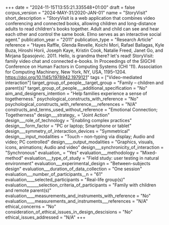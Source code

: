 +++
date = "2024-11-15T13:55:21.335548+01:00"
draft = false
corpus_version = "2024-MAY-31/2020-JAN-01"
name = "StoryVisit"
short_description = "StoryVisit is a web application that combines video conferencing and connected books, allowing children and long-distance adults to read children's books together. Adult and child can see and hear each other and control the same book. Elmo serves as an interactive social agent."
publication_year = "2011"
publication_type = "Research Article"
reference = "Hayes Raffle, Glenda Revelle, Koichi Mori, Rafael Ballagas, Kyle Buza, Hiroshi Horii, Joseph Kaye, Kristin Cook, Natalie Freed, Janet Go, and Mirjana Spasojevic. 2011. Hello, is grandma there? let's read! StoryVisit: family video chat and connected e-books. In Proceedings of the SIGCHI Conference on Human Factors in Computing Systems (CHI '11). Association for Computing Machinery, New York, NY, USA, 1195–1204. https://doi.org/10.1145/1978942.1979121"
tags = ["Video-mediated interaction"]
target_group_of_people__target_group = "Family – children and parent(s)"
target_group_of_people___additional_specification = "No"
aim_and_designers_intention = "Help families experience a sense of togetherness."
psychological_constructs_with_reference = "No"
psychological_constructs_with_reference___references = "N/A"
constructs_and_terms_used_without_reference = "Emotional Connection; Togetherness"
design___strategy_ = "Joint Action"
design___role_of_technology = "Enabling complex practices"
design___form_factor = "PC or laptop; Smartphone or tablet"
design___symmetry_of_interaction_devices = "Symmetrical"
design___input_modalities = "Touch – non-typing via display; Audio and video; PC controlled"
design____output_modalities = "Graphics, visuals, icons, animations; Audio and video"
design___synchronicity_of_interaction = "Synchronous"
evaluation_ = "Yes"
evaluation___methodology = "Mixed-method"
evaluation___type_of_study = "Field study: user testing in natural environment"
evaluation___experimental_design = "Between-subjects design"
evaluation___duration_of_data_collection = "One session"
evaluation___number_of_participants__n = "61"
evaluation____selected_participants = "Real-life group(s)"
evaluation______selection_criteria_of_participants = "Family with children and remote parent(s)"
evaluation____measurements_and_instruments_with_reference = "No"
evaluation____measurements_and_instruments___references = "N/A"
ethical_concerns = "No"
consideration_of_ethical_issues_in_design_descisions = "No"
ethical_issues_addressed = "N/A"
+++
